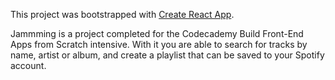 This project was bootstrapped with [Create React App](https://github.com/facebook/create-react-app).

Jammming is a project completed for the Codecademy Build Front-End Apps from Scratch intensive. With it you are able to search for tracks by name, artist or album, and create a playlist that can be saved to your Spotify account.